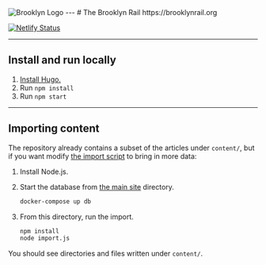 <img src="https://venice.brooklynrail.org/assets/img/brooklyn-rail-logo-2019-outline-red.svg" alt="Brooklyn Logo"/>
---
# The Brooklyn Rail
https://brooklynrail.org

[![Netlify Status](https://api.netlify.com/api/v1/badges/db6c835f-87e3-47c4-8f4d-53b4af3c6be8/deploy-status)](https://app.netlify.com/sites/brooklynrail/deploys)

---

## Install and run locally

1. [Install Hugo.](https://gohugo.io/getting-started/quick-start/#step-1-install-hugo)
1. Run `npm install`
1. Run `npm start`

---

## Importing content

The repository already contains a subset of the articles under `content/`, but if you want modify [the import script](import.js) to bring in more data:

1. Install Node.js.
1. Start the database from [the main site](https://github.com/brooklynrail/brooklynrail) directory.

   ```sh
   docker-compose up db
   ```

1. From this directory, run the import.

   ```sh
   npm install
   node import.js
   ```

You should see directories and files written under `content/`.
